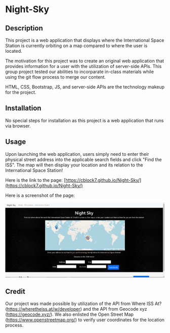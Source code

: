 # Night-Sky

## Description

This project is a web application that displays where the International Space Station is currently orbiting on a map compared to where the user is located.

The motivation for this project was to create an original web application that provides information for a user with the utilization of server-side APIs. This group project tested our abilities to incorparate in-class materials while using the git flow process to merge our content.

HTML, CSS, Bootstrap, JS, and server-side APIs are the technology makeup for the project.

## Installation

No special steps for installation as this project is a web application that runs via browser.

## Usage

Upon launching the web application, users simply need to enter their physical street address into the applicable search fields and click "Find the ISS". The map will then display your location and its relation to the International Space Station!

Here is the link to the page: [https://cblock7.github.io/Night-Sky/](https://cblock7.github.io/Night-Sky/)

Here is a screenshot of the page:

![screenshot of the home page with sample functionality](./assets/imgs/home_screenshot.png)

## Credit

Our project was made possible by utilization of the API from Where ISS At? (https://wheretheiss.at/w/developer) and the API from Geocode xyz (https://geocode.xyz/). We also enlisted the Open Street Map (https://www.openstreetmap.org/) to verify user coordinates for the location process.
